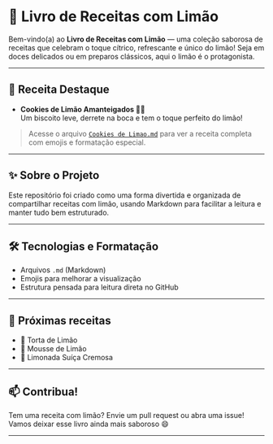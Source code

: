 # 🍋 Livro de Receitas com Limão

Bem-vindo(a) ao **Livro de Receitas com Limão** — uma coleção saborosa de receitas que celebram o toque cítrico, refrescante e único do limão! Seja em doces delicados ou em preparos clássicos, aqui o limão é o protagonista.  

---

## 📖 Receita Destaque
- **Cookies de Limão Amanteigados 🍪🍋**  
  Um biscoito leve, derrete na boca e tem o toque perfeito do limão!

> Acesse o arquivo [`Cookies de Limao.md`](./Cookies%20de%20Limao.md) para ver a receita completa com emojis e formatação especial.  

---

## ✨ Sobre o Projeto
Este repositório foi criado como uma forma divertida e organizada de compartilhar receitas com limão, usando Markdown para facilitar a leitura e manter tudo bem estruturado.

---

## 🛠 Tecnologias e Formatação
- Arquivos `.md` (Markdown)
- Emojis para melhorar a visualização
- Estrutura pensada para leitura direta no GitHub

---

## 📌 Próximas receitas
- 🍰 Torta de Limão
- 🍧 Mousse de Limão
- 🍹 Limonada Suíça Cremosa

---

## 📫 Contribua!
Tem uma receita com limão? Envie um pull request ou abra uma issue! Vamos deixar esse livro ainda mais saboroso 😄

---

